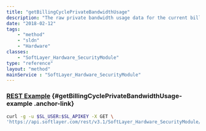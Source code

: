 ```yaml
---
title: "getBillingCyclePrivateBandwidthUsage"
description: "The raw private bandwidth usage data for the current billing cycle."
date: "2018-02-12"
tags:
    - "method"
    - "sldn"
    - "Hardware"
classes:
    - "SoftLayer_Hardware_SecurityModule"
type: "reference"
layout: "method"
mainService : "SoftLayer_Hardware_SecurityModule"
---
```


### [REST Example](#getBillingCyclePrivateBandwidthUsage-example) <a href="/article/rest/"><i class="fas fa-question"></i></a> {#getBillingCyclePrivateBandwidthUsage-example .anchor-link} 
```bash
curl -g -u $SL_USER:$SL_APIKEY -X GET \
'https://api.softlayer.com/rest/v3.1/SoftLayer_Hardware_SecurityModule/{SoftLayer_Hardware_SecurityModuleID}/getBillingCyclePrivateBandwidthUsage'
```
